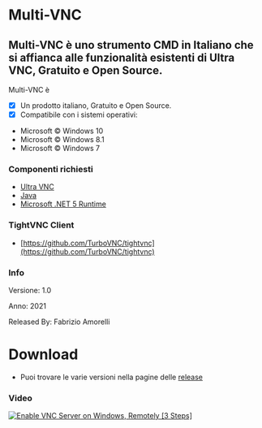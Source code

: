 # Multi-VNC
## Multi-VNC è uno strumento CMD in Italiano che si affianca alle funzionalità esistenti di Ultra VNC, Gratuito e Open Source.


Multi-VNC è 

- [x] Un prodotto italiano, Gratuito e Open Source.
- [x] Compatibile con i sistemi operativi:
- Microsoft © Windows 10
- Microsoft © Windows 8.1
- Microsoft © Windows 7

### Componenti richiesti

- [Ultra VNC](https://www.uvnc.com/)
- [Java](https://www.java.com/it/)
- [Microsoft .NET 5 Runtime](https://dotnet.microsoft.com/download)

### TightVNC Client

- [https://github.com/TurboVNC/tightvnc](https://github.com/TurboVNC/tightvnc)

### Info

Versione: 1.0

Anno: 2021

Released By: Fabrizio Amorelli

# Download
- Puoi trovare le varie versioni nella pagine delle <a href="https://github.com/Fabrizio04/Multi-VNC/releases/">release</a>

### Video

[![Enable VNC Server on Windows, Remotely [3 Steps]](http://img.youtube.com/vi/DB6w35I5fwQ/0.jpg)](https://youtu.be/DB6w35I5fwQ "Enable VNC Server on Windows, Remotely [3 Steps]")
